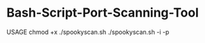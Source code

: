# Bash-Script-Port-Scanning-Tool

USAGE
chmod +x ./spookyscan.sh
./spookyscan.sh -i <ip> -p <High port cap>
